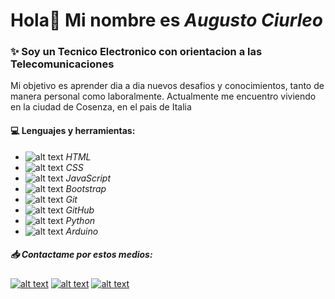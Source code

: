 # Hola👋 Mi nombre es **_Augusto Ciurleo_**

### :sparkles: Soy un Tecnico Electronico con orientacion a las Telecomunicaciones
Mi objetivo es aprender dia a dia nuevos desafios y conocimientos, tanto de manera personal como laboralmente.
Actualmente me encuentro viviendo en la ciudad de Cosenza, en el pais de Italia

#### :computer: Lenguajes y herramientas:
* ![alt text][icono1] _HTML_
* ![alt text][icono2] _CSS_
* ![alt text][icono3] _JavaScript_
* ![alt text][icono4] _Bootstrap_
* ![alt text][icono5] _Git_
* ![alt text][icono6] _GitHub_
* ![alt text][icono7] _Python_
* ![alt text][icono8] _Arduino_

[icono1]:https://raw.githubusercontent.com/Agas98/Agas98/master/img/html.ico "HTML"
[icono2]:https://raw.githubusercontent.com/Agas98/Agas98/master/img/css.ico "CSS"
[icono3]:https://raw.githubusercontent.com/Agas98/Agas98/master/img/js.ico "JavaScript"
[icono4]:https://raw.githubusercontent.com/Agas98/Agas98/master/img/bootstrap.ico "Bootstrap"
[icono5]:https://raw.githubusercontent.com/Agas98/Agas98/master/img/git.ico "GIT"
[icono6]:https://raw.githubusercontent.com/Agas98/Agas98/master/img/github.ico "GitHub"
[icono7]:https://raw.githubusercontent.com/Agas98/Agas98/master/img/python.ico "Python"
[icono8]:https://raw.githubusercontent.com/Agas98/Agas98/master/img/arduino.ico "Arduino"



##### :inbox_tray: Contactame por estos medios:
[![alt text][logo1]](https://www.linkedin.com/in/ciurleoa98/)
[![alt text][logo2]](https://api.whatsapp.com/send?phone=+393398136694&text=Ciao!%20Ti%20sto%20scrivendo%20dal%20link%20del%20tuo%20profilo%20GitHub)
[![alt text][logo3]](mailto:ciurleoa98@gmail.com?Subject=Contacto%20desde%20perfil%20de%20GitHub)

[logo1]:https://raw.githubusercontent.com/Agas98/Agas98/master/img/linkedin.ico "Linkedin"
[logo2]:https://raw.githubusercontent.com/Agas98/Agas98/master/img/whatsapp.ico "WhatsApp"
[logo3]:https://raw.githubusercontent.com/Agas98/Agas98/master/img/gmail.ico "Gmail"
